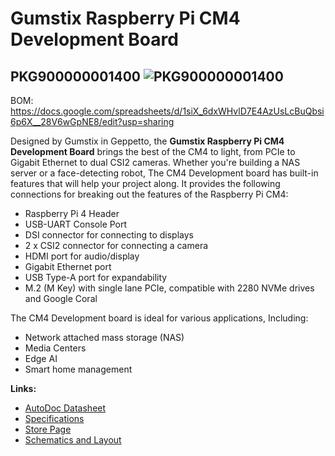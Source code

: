 # Gumstix Raspberry Pi CM4 Development Board
## PKG900000001400 ![PKG900000001400][thumbnail]

BOM: https://docs.google.com/spreadsheets/d/1siX_6dxWHvlD7E4AzUsLcBuQbsi6p6X__28V6wGpNE8/edit?usp=sharing

Designed by Gumstix in Geppetto, the **Gumstix Raspberry Pi CM4 Development Board** brings the best of the CM4 to light, from PCIe to Gigabit Ethernet to dual CSI2 cameras.  Whether you're building a NAS server or a face-detecting robot, The CM4 Development board has built-in features that will help your project along.  It provides the following connections for breaking out the features of the Raspberry Pi CM4:

* Raspberry Pi 4 Header
* USB-UART Console Port
* DSI connector for connecting to displays
* 2 x CSI2 connector for connecting a camera
* HDMI port for audio/display
* Gigabit Ethernet port
* USB Type-A port for expandability
* M.2 (M Key) with single lane PCIe, compatible with 2280 NVMe drives and Google Coral

The CM4 Development board is ideal for various applications, Including:
* Network attached mass storage (NAS)
* Media Centers
* Edge AI
* Smart home management

__Links:__
* [AutoDoc Datasheet][autodoc]
* [Specifications][spec]
* [Store Page][store]
* [Schematics and Layout][hardware]

[thumbnail]: https://d3iwea566ns1n1.cloudfront.net/images/product/1ae94bd9fed173c4b6867992084763ec15bd388f.png
[autodoc]: PKG900000001400_AutoDoc.pdf
[spec]: PKG900000001400_SpecSheet.pdf
[store]: https://store.gumstix.com/cm4-development-board/
[hardware]: hardware/hardware.md
[firmware]: firmware/firmware.md
